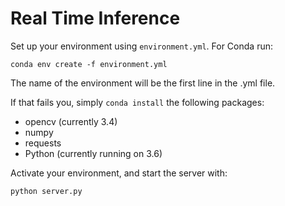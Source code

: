 # Real Time Inference

Set up your environment using `environment.yml`. For Conda run: 

`conda env create -f environment.yml`

The name of the environment will be the first line in the .yml file. 

If that fails you, simply `conda install` the following packages:
- opencv (currently 3.4)
- numpy
- requests
- Python (currently running on 3.6)

Activate your environment, and start the server with:

`python server.py`


